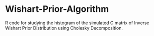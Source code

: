 # Wishart-Prior-Algorithm
 R code for studying the histogram of the simulated C matrix of Inverse Wishart Prior Distribution using Cholesky Decomposition.
 

